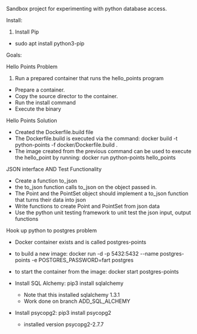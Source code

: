 Sandbox project for experimenting with python database access.


Install:

1.  Install Pip
+ sudo apt install python3-pip


Goals:

Hello Points Problem
1.  Run a prepared container that runs the hello_points program
+ Prepare a container.
+ Copy the source director to the container.
+ Run the install command
+ Execute the binary

Hello Points Solution
+ Created the Dockerfile.build file
+ The Dockerfile.build is executed via the command: 
  docker build -t python-points -f docker/Dockerfile.build  .
+ The image created from the previous command can be used to execute the hello_point by running: 
  docker run python-points hello_points
  
  
  
JSON interface AND Test Functionality
+ Create a function to_json
+ the to_json function calls to_json on the object passed in.
+ The Point and the PointSet object should implement a to_json function that turns their data into json
+ Write functions to create Point and PointSet from json data
+ Use the python unit testing framework to unit test the json input, output functions

Hook up python to postgres problem
+ Docker container exists and is called postgres-points
+ to build a new image: 
  docker run -d -p 5432:5432 --name postgres-points -e POSTGRES_PASSWORD=fart postgres
+ to start the container from the image:
  docker start postgres-points
  
+ Install SQL Alchemy: pip3 install sqlalchemy
  + Note that this installed sqlalchemy 1.3.1
  + Work done on branch ADD_SQL_ALCHEMY
+ Install psycopg2: pip3 install psycopg2
  + installed version psycopg2-2.7.7




